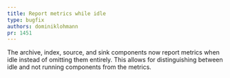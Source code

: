 ```yaml
---
title: Report metrics while idle
type: bugfix
authors: dominiklohmann
pr: 1451
---
```


The archive, index, source, and sink components now report metrics when idle
instead of omitting them entirely. This allows for distinguishing between idle
and not running components from the metrics.
